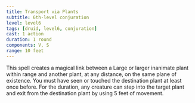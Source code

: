```yaml
---
title: Transport via Plants
subtitle: 6th-level conjuration
level: level6
tags: [druid, level6, conjuration]
cast: 1 action
duration: 1 round
components: V, S
range: 10 feet
---
```

This spell creates a magical link between a Large or larger inanimate plant within range and another plant, at any distance, on the same plane of existence. You must have seen or touched the destination plant at least once before. For the duration, any creature can step into the target plant and exit from the destination plant by using 5 feet of movement.